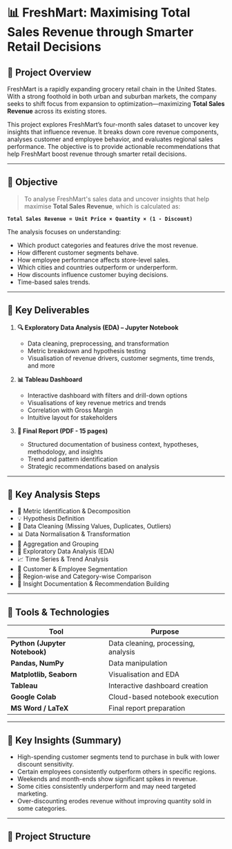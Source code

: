 # 📊 FreshMart: Maximising Total Sales Revenue through Smarter Retail Decisions

## 📁 Project Overview

FreshMart is a rapidly expanding grocery retail chain in the United States. With a strong foothold in both urban and suburban markets, the company seeks to shift focus from expansion to optimization—maximizing **Total Sales Revenue** across its existing stores.

This project explores FreshMart’s four-month sales dataset to uncover key insights that influence revenue. It breaks down core revenue components, analyses customer and employee behavior, and evaluates regional sales performance. The objective is to provide actionable recommendations that help FreshMart boost revenue through smarter retail decisions.

---

## 🎯 Objective

> To analyse FreshMart's sales data and uncover insights that help maximise **Total Sales Revenue**, which is calculated as:

**`Total Sales Revenue = Unit Price × Quantity × (1 - Discount)`**

The analysis focuses on understanding:
- Which product categories and features drive the most revenue.
- How different customer segments behave.
- How employee performance affects store-level sales.
- Which cities and countries outperform or underperform.
- How discounts influence customer buying decisions.
- Time-based sales trends.

---

## 📌 Key Deliverables

1. **🔍 Exploratory Data Analysis (EDA) – Jupyter Notebook**
   - Data cleaning, preprocessing, and transformation
   - Metric breakdown and hypothesis testing
   - Visualisation of revenue drivers, customer segments, time trends, and more

2. **📊 Tableau Dashboard**
   - Interactive dashboard with filters and drill-down options
   - Visualisations of key revenue metrics and trends
   - Correlation with Gross Margin
   - Intuitive layout for stakeholders

3. **📝 Final Report (PDF - 15 pages)**
   - Structured documentation of business context, hypotheses, methodology, and insights
   - Trend and pattern identification
   - Strategic recommendations based on analysis

---

## 🧪 Key Analysis Steps

- 📌 Metric Identification & Decomposition
- 💡 Hypothesis Definition
- 🧹 Data Cleaning (Missing Values, Duplicates, Outliers)
- 📊 Data Normalisation & Transformation
- 🧮 Aggregation and Grouping
- 🔎 Exploratory Data Analysis (EDA)
- 📈 Time Series & Trend Analysis
- 📍 Customer & Employee Segmentation
- 📌 Region-wise and Category-wise Comparison
- 📑 Insight Documentation & Recommendation Building

---

## 🧰 Tools & Technologies

| Tool          | Purpose                                |
|---------------|----------------------------------------|
| **Python (Jupyter Notebook)** | Data cleaning, processing, analysis |
| **Pandas, NumPy**       | Data manipulation             |
| **Matplotlib, Seaborn** | Visualisation and EDA        |
| **Tableau**             | Interactive dashboard creation |
| **Google Colab**        | Cloud-based notebook execution |
| **MS Word / LaTeX**     | Final report preparation      |

---

## 📌 Key Insights (Summary)

- High-spending customer segments tend to purchase in bulk with lower discount sensitivity.
- Certain employees consistently outperform others in specific regions.
- Weekends and month-ends show significant spikes in revenue.
- Some cities consistently underperform and may need targeted marketing.
- Over-discounting erodes revenue without improving quantity sold in some categories.

---

## 📂 Project Structure

